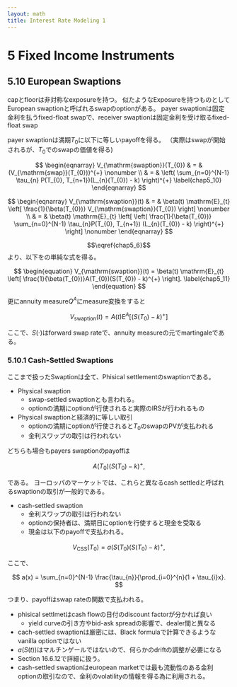 ```yaml
---
layout: math
title: Interest Rate Modeling 1
---
```


# 5 Fixed Income Instruments

## 5.10 European Swaptions
capとfloorは非対称なexposureを持つ。
似たようなExposureを持つものとしてEuropean swaptionと呼ばれるswapのoptionがある。
payer swaptionは固定金利を払うfixed-float swapで、receiver swaptionは固定金利を受け取るfixed-float swap

payer swaptionは満期$T_{0}$に以下に等しいpayoffを得る。
（実際はswapが開始されるが、$T_{0}$でのswapの価値を得る)

$$
\begin{eqnarray}
    V_{\mathrm{swaption}}(T_{0})
        & = &
            (V_{\mathrm{swap}}(T_{0}))^{+}
        \nonumber
        \\
        & = &
            \left(
                \sum_{n=0}^{N-1} \tau_{n} P(T_{0}, T_{n+1})(L_{n}(T_{0}) - k)
            \right)^{+}
        \label{chap5_10}
\end{eqnarray}
$$

$$
\begin{eqnarray}
    V_{\mathrm{swaption}}(t)
        & = &
            \beta(t)
            \mathrm{E}_{t}
            \left[
               \frac{1}{\beta(T_{0})} V_{\mathrm{swaption}}(T_{0})
            \right]
        \nonumber
        \\
        & = &
            \beta(t)
            \mathrm{E}_{t}
            \left[
                \left(
                   \frac{1}{\beta(T_{0})}
                   \sum_{n=0}^{N-1} \tau_{n}P(T_{0}, T_{n+1}) (L_{n}(T_{0}) - k)
                \right)^{+}
            \right]
        \nonumber
\end{eqnarray}
$$

$$\eqref{chap5_6}$$より、以下をの単純な式を得る。

$$
\begin{equation}
    V_{\mathrm{swaption}}(t)
        = \beta(t)
            \mathrm{E}_{t}
            \left[
                \frac{1}{\beta(T_{0})}A(T_{0})(S(T_{0}) - k)^{+}
            \right].
    \label{chap5_11}
\end{equation}
$$

更にannuity measure$Q^{A}$にmeasure変換をすると

$$
\begin{equation}
    V_{\mathrm{swaption}}(t)
        = A(t) \mathrm{E}^{A}
        \left[
            (S(T_{0}) - k)^{+}
        \right]
    \label{chap5_12}
\end{equation}
$$

ここで、$S(\cdot)$はforward swap rateで、annuity measureの元でmartingaleである。



### 5.10.1 Cash-Settled Swaptions
ここまで扱ったSwaptionは全て、Phisical settlementのswaptionである。

* Physical swaption
    * swap-settled swaptionとも言われる。
    * optionの満期にoptionが行使されると実際のIRSが行われるもの
* Physical swaptionと経済的に等しい取引
    * optionの満期にoptionが行使されると$T_{0}$のswapのPVが支払われる
    * 金利スワップの取引は行われない

どちらも場合もpayers swaptionのpayoffは

$$
\begin{equation}
    A(T_{0}) (S(T_{0}) - k)^{+},
    \label{chap5_15_payoff_physical_settled_swaption}
\end{equation}
$$

である。
ヨーロッパのマーケットでは、これらと異なるcash settledと呼ばれるswaptionの取引が一般的である。

* cash-settled swaption
    * 金利スワップの取引は行われない
    * optionの保持者は、満期日にoptionを行使すると現金を受取る
    * 現金は以下のpayoffで支払われる。

$$
    V_{\mathrm{CSS}}(T_{0})
        = a(S(T_{0}) (S(T_{0}) - k)^{+},
$$

ここで、

$$
    a(x)
        = \sum_{n=0}^{N-1} \frac{\tau_{n}}{\prod_{i=0}^{n}(1 + \tau_{i}x}.
$$

つまり、payoffはswap rateの関数で支払われる。

* phisical settlmetはcash flowの日付のdiscount factorが分かれば良い
    * yield curveの引き方やbid-ask spreadの影響で、dealer間と異なる 
* cach-settled swaptionは厳密には、Black formulaで計算できるようなvanilla optionではない
* $a(S(t))$はマルチンゲールではないので、何らかのdriftの調整が必要になる
* Section 16.6.12で詳細に扱う。
* cash-settled swaptionはeuropean marketでは最も流動性のある金利optionの取引なので、金利のvolatilityの情報を得る為に利用される。



